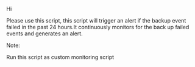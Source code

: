 Hi 

Please use this script, this script will trigger an alert if the backup event failed in the past 24 hours.It continuously monitors for the back up failed events and generates an alert.

Note:

Run this script as custom monitoring script